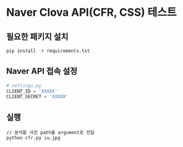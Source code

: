# Naver Clova API(CFR, CSS) 테스트

## 필요한 패키지 설치
```python
pip install -r requirements.txt
```

## Naver API 접속 설정
```python
# settings.py
CLIENT_ID = 'XXXXX'
CLIENT_SECRET = 'XXXXX'
```

## 실행
```shell
// 분석할 사진 path를 argument로 전달
python cfr.py iu.jpg
```
